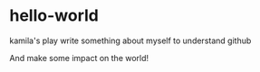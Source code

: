# hello-world
kamila's play
write something about myself to understand github

And make some impact on the world!
